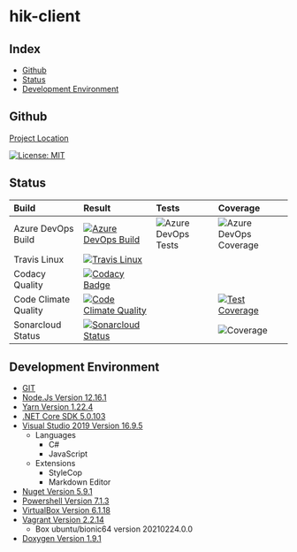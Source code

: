 # hik-client

## Index

- [Github](#github)
- [Status](#status)
- [Development Environment](#development-environment)

<a name="github"></a>

## Github

[Project Location](https://github.com/SimplyCodeUK/hik-client)

[![License: MIT](https://img.shields.io/badge/License-MIT-green.svg)](./LICENSE.md)

<a name="status"></a>

## Status

| Build                 | Result | Tests | Coverage |
| :----                 | :----- | :---- | :------- |
| Azure DevOps Build    | [![Azure DevOps Build](https://simplycodeuk.visualstudio.com/hik-client/_apis/build/status/hik-client?branchName=master)](https://simplycodeuk.visualstudio.com/hik-client/_build/latest?definitionId=5&branchName=master) | ![Azure DevOps Tests](https://img.shields.io/azure-devops/tests/simplycodeuk/hik-client/1) | ![Azure DevOps Coverage](https://img.shields.io/azure-devops/coverage/simplycodeuk/hik-client/1) |
| Travis Linux          | [![Travis Linux](https://travis-ci.com/SimplyCodeUK/hik-client.svg)](https://travis-ci.com/SimplyCodeUK/hik-client) | | |
| Codacy Quality        | [![Codacy Badge](https://app.codacy.com/project/badge/Grade/765c4e7fa44c406185c3c911b4dea3fc)](https://www.codacy.com/gh/SimplyCodeUK/hik-client/dashboard?utm_source=github.com&amp;utm_medium=referral&amp;utm_content=SimplyCodeUK/hik-client&amp;utm_campaign=Badge_Grade) | | |
| Code Climate Quality  | [![Code Climate Quality](https://api.codeclimate.com/v1/badges/6c5cbf24a2692a611f39/maintainability)](https://codeclimate.com/github/SimplyCodeUK/hik-client) | | [![Test Coverage](https://api.codeclimate.com/v1/badges/6c5cbf24a2692a611f39/test_coverage)](https://codeclimate.com/github/SimplyCodeUK/hik-client/test_coverage) |
| Sonarcloud Status     | [![Sonarcloud Status](https://sonarcloud.io/api/project_badges/measure?project=SimplyCodeUK_hik-client&metric=alert_status)](https://sonarcloud.io/dashboard?id=SimplyCodeUK_hik-client) | | ![Coverage](https://sonarcloud.io/api/project_badges/measure?project=SimplyCodeUK_hik-client&metric=coverage) |

<a name="development-environment"></a>

## Development Environment

- [GIT](https://git-scm.com/)
- [Node.Js Version 12.16.1](https://nodejs.org/)
- [Yarn Version 1.22.4](https://yarnpkg.com/)
- [.NET Core SDK 5.0.103](https://dotnet.microsoft.com/)
- [Visual Studio 2019 Version 16.9.5](https://www.visualstudio.com/)
  - Languages
    - C#
    - JavaScript
  - Extensions
    - StyleCop
    - Markdown Editor
- [Nuget Version 5.9.1](https://www.nuget.org/)
- [Powershell Version 7.1.3](https://docs.microsoft.com/en-us/powershell/)
- [VirtualBox Version 6.1.18](https://www.virtualbox.org/)
- [Vagrant Version 2.2.14](https://www.vagrantup.com/)
  - Box ubuntu/bionic64 version 20210224.0.0
- [Doxygen Version 1.9.1](https://www.doxygen.nl/)
